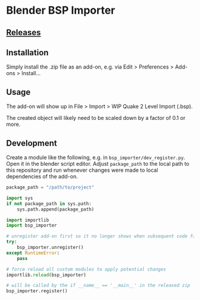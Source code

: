 # Blender BSP Importer
## [Releases](https://github.com/lennart-g/bsp_hacking/releases)

## Installation
Simply install the .zip file as an add-on, 
e.g. via Edit > Preferences > Add-ons > Install...

## Usage
The add-on will show up in File > Import > WIP Quake 2 Level Import (.bsp).

The created object will likely need to be scaled down by a factor of 0.1
or more.

## Development
Create a module like the following, e.g. in `bsp_importer/dev_register.py`.
Open it in the blender script editor. Adjust `package_path` to
the local path to this repository and run whenever changes were made to
local dependencies of the add-on.

```python
package_path = "/path/to/project"

import sys
if not package_path in sys.path:
    sys.path.append(package_path)

import importlib
import bsp_importer

# unregister add-on first so it no longer shows when subsequent code fails
try:
    bsp_importer.unregister()
except RuntimeError:
    pass

# force reload all custom modules to apply potential changes
importlib.reload(bsp_importer)

# will be called by the if __name__ == '__main__' in the released zip
bsp_importer.register()
```